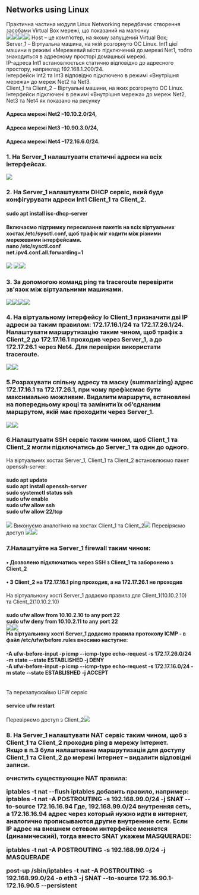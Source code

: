<h2>Networks using Linux</h2>
<head>
Практична частина модуля Linux Networking  передбачає створення засобами Virtual Box мережі, що показаний на малюнку
</br><img src="https://github.com/korotetskiy/img/blob/main/n1.png"><img src="https://github.com/korotetskiy/img/blob/main/n1-1.png"><img src="https://github.com/korotetskiy/img/blob/main/n1-2.png"><img src="https://github.com/korotetskiy/img/blob/main/n1-3.png">
Host – це комп’ютер, на якому запущений Virtual Box;</br>
Server_1  – Віртуальна машина, на якій розгорнуто ОС Linux. Int1 цієї машини в режимі «Мережевий міст» підключений до мережі Net1, тобто знаходиться в адресному просторі  домашньої  мережі.</br>
IP-адреса  Int1  встановлюється  статично  відповідно  до адресного  простору,  наприклад  192.168.1.200/24.</br>  
Iнтерфейси  Int2  та  Int3  відповідно підключено в режимі «Внутрішня мережа» до мереж Net2 та Net3.</br>
Client_1 та Client_2 – Віртуальні машини, на яких розгорнуто ОС Linux. </br> 
Інтерфейси  підключені  в  режимі «Внутрішня мережа» до мереж Net2, Net3 та Net4 як показано на рисунку</br>
<h4>Адреса  мережі Net2 –10.10.2.0/24,</h4>
<h4>Адреса мережі  Net3 –10.90.3.0/24,</h4>
<h4>Адреса мережі Net4 –172.16.6.0/24.</h4>
<h3>1. На Server_1 налаштувати статичні адреси на всіх інтерфейсах.</h3><img src="https://github.com/korotetskiy/img/blob/main/n2.png">
<h3>2. На  Server_1  налаштувати  DHCP  сервіс,  який  буде  конфігурувати  адреси  Int1 Client_1 та Client_2.
</h3><h4>sudo apt install isc-dhcp-server</h4>
<h4>Включаємо підтримку пересилання пакетів на всіх віртуальних хостах /etc/sysctl.conf, щоб трафік міг ходити між різними мережевими інтерфейсами.<br>
nano /etc/sysctl.conf<br>	
net.ipv4.conf.all.forwarding=1</h4><img src="https://github.com/korotetskiy/img/blob/main/n3-dhcp.png"> </h3><img src="https://github.com/korotetskiy/img/blob/main/n3-dhcp2.png"></h3><img src="https://github.com/korotetskiy/img/blob/main/n4-DHCP.png">
<h3>3. За  допомогою  команд  ping  та  traceroute перевірити  зв'язок  між  віртуальними машинами.</h3><img src="https://github.com/korotetskiy/img/blob/main/n1-ping.png"><img src="https://github.com/korotetskiy/img/blob/main/n1-2- ping.png"><img src="https://github.com/korotetskiy/img/blob/main/n3-dhcp-cl1.png"><img src="https://github.com/korotetskiy/img/blob/main/n1-trace.png">
<h3>4. На  віртуальному  інтерфейсу  lo Client_1 призначити дві ІР  адреси  за  таким правилом:  172.17.16.1/24 та 172.17.26.1/24.  Налаштувати  маршрутизацію таким чином, щоб трафік з Client_2 до 172.17.16.1 проходив через Server_1, а до 172.17.26.1 через Net4. Для перевірки використати traceroute.</h3><img src="https://github.com/korotetskiy/img/blob/main/n4.png"><img src="https://github.com/korotetskiy/img/blob/main/n4-1.png">
<h3>5.Розрахувати  спільну  адресу  та  маску  (summarizing) адрес  172.17.16.1 та 172.17.26.1,  при  чому префіксмає  бути  максимально  можливим.  Видалити маршрути,  встановлені  на  попередньому  кроці  та  замінити  їх  об’єднаним маршрутом, якій має проходити через Server_1.</h3><img src="https://github.com/korotetskiy/img/blob/main/n5.png"><img src="https://github.com/korotetskiy/img/blob/main/n5-3.png">
<h3>6.Налаштувати  SSH  сервіс  таким  чином,  щоб  Client_1  та  Client_2  могли підключатись до Server_1 та один до одного.</h3> 
На віртуальних хостах Server_1, Client_1 та Client_2  встановлюємо пакет openssh-server:</br>
<h4>sudo apt update</br>
sudo apt install openssh-server</br>
sudo systemctl status ssh</br>
sudo ufw enable</br>
sudo ufw allow ssh</br>
sudo ufw allow 22/tcp</h4>
<img src="https://github.com/korotetskiy/img/blob/main/n6-4.png">
Виконуємо аналогічно на хостах Client_1 та Client_2<img src="https://github.com/korotetskiy/img/blob/main/n6-5.jpg"> 
Перевіряємо доступ <img src="https://github.com/korotetskiy/img/blob/main/n6-6.png"><img src="https://github.com/korotetskiy/img/blob/main/n6-8.png">   
<h3>7.Налаштуйте на Server_1 firewall таким чином:</h3>
<h4>• Дозволено підключатись через SSH з Client_1 та заборонено з Client_2</h4>
<h4>• З Client_2 на 172.17.16.1 ping  проходив, а на 172.17.26.1 не проходив</h4>
На віртуальнону хостi Server_1 додаємо правила для Client_1(10.10.2.10) та Client_2(10.10.2.10)</br>
<h4>sudo ufw allow from 10.10.2.10 to any port 22</br>
sudo ufw deny from 10.10.2.11 to any port 22</br>
<img src="https://github.com/korotetskiy/img/blob/main/n7-01.png"><img src="https://github.com/korotetskiy/img/blob/main/n7-2.png"></br>
На віртуальнону хостi Server_1 додаємо правила протоколу ICMP - в файл /etc/ufw/before.rules вносимо наступне:
<h4>-A ufw-before-input -p icmp --icmp-type echo-request -s 172.17.26.0/24 -m state --state ESTABLISHED -j DENY</br>
-A ufw-before-input -p icmp --icmp-type echo-request -s 172.17.16.0/24 -m state --state ESTABLISHED -j ACCEPT</h4></br>Та перезапускаймо  UFW сервіс  
<h4>service ufw restart</h4>Перевіряємо доступ з Client_2<img src="https://github.com/korotetskiy/img/blob/main/n7-7.png">
<h3>8. На Server_1 налаштувати NAT сервіс таким чином, щоб з Client_1 та Client_2 проходив ping в мережу Інтернет.</br>
Якщо в п.3 була налаштована маршрутизація для доступу Client_1 та Client_2 до мережі  Інтернет – видалити  відповідні  записи. 




очистить существующие NAT правила:
	
iptables -t nat --flush
iptables добавить правило, например:
iptables -t nat -A POSTROUTING -s 192.168.99.0/24 -j SNAT --to-source 172.16.16.94
Где, 192.168.99.0/24 внутренняя сеть, а 172.16.16.94 адрес через который нужно идти в интернет, аналогично прописываются другие внутренние сети.
Если IP адрес на внешнем сетевом интерфейсе меняется (динамический), тогда вместо SNAT укажем MASQUERADE:
	
iptables -t nat -A POSTROUTING -s 192.168.99.0/24 -j MASQUERADE

post-up /sbin/iptables -t nat -A POSTROUTING -s 192.168.99.0/24 -o eth3 -j SNAT --to-source 172.16.90.1-172.16.90.5 --persistent

